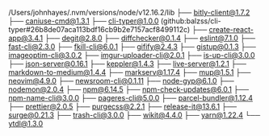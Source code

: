 /Users/johnhayes/.nvm/versions/node/v12.16.2/lib
├── bitly-client@1.7.2
├── caniuse-cmd@1.3.1
├── cli-typer@1.0.0 (github:balzss/cli-typer#26b8de07aca113bdf16cb9b2e7157acf8499112c)
├── create-react-app@3.4.1
├── degit@2.8.0
├── diffchecker@0.1.4
├── eslint@7.1.0
├── fast-cli@2.3.0
├── fkill-cli@6.0.1
├── gifify@2.4.3
├── gistup@0.1.3
├── imageoptim-cli@3.0.2
├── imgur-uploader-cli@2.0.1
├── is-up-cli@3.0.0
├── json-server@0.16.1
├── keppler@1.4.3
├── live-server@1.2.1
├── markdown-to-medium@1.4.4
├── markserv@1.17.4
├── mup@1.5.1
├── neovim@4.9.0
├── newsroom-cli@0.1.11
├── node-gyp@6.1.0
├── nodemon@2.0.4
├── npm@6.14.5
├── npm-check-updates@6.0.1
├── npm-name-cli@3.0.0
├── pageres-cli@5.0.0
├── parcel-bundler@1.12.4
├── prettier@2.0.5
├── purgecss@2.2.1
├── release-it@13.6.1
├── surge@0.21.3
├── trash-cli@3.0.0
├── wikit@4.4.0
├── yarn@1.22.4
└── ytdl@1.3.0

